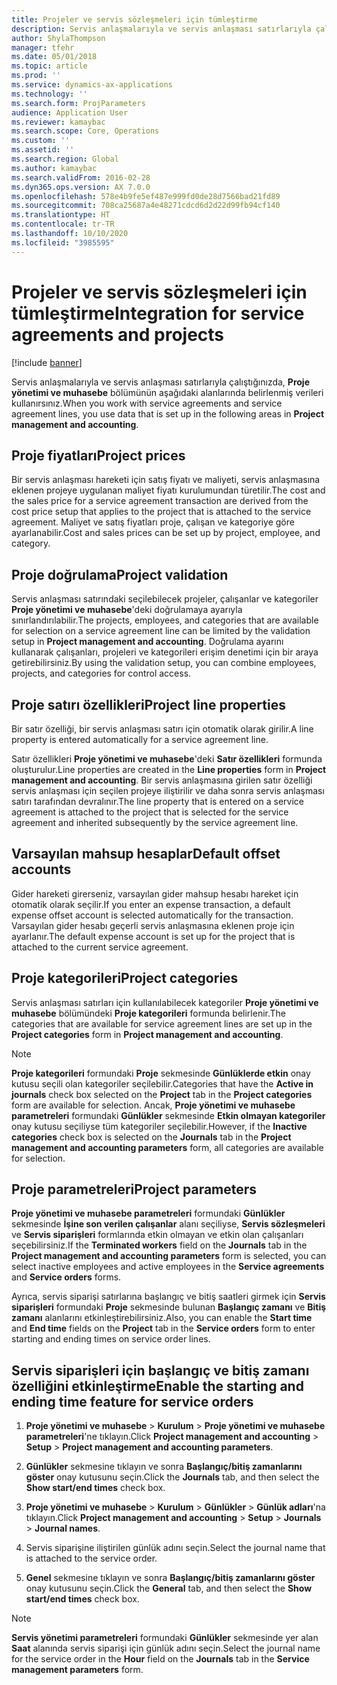 ```yaml
---
title: Projeler ve servis sözleşmeleri için tümleştirme
description: Servis anlaşmalarıyla ve servis anlaşması satırlarıyla çalıştığınızda, Proje yönetimi ve muhasebe bölümünün aşağıdaki alanlarında belirlenmiş verileri kullanırsınız.
author: ShylaThompson
manager: tfehr
ms.date: 05/01/2018
ms.topic: article
ms.prod: ''
ms.service: dynamics-ax-applications
ms.technology: ''
ms.search.form: ProjParameters
audience: Application User
ms.reviewer: kamaybac
ms.search.scope: Core, Operations
ms.custom: ''
ms.assetid: ''
ms.search.region: Global
ms.author: kamaybac
ms.search.validFrom: 2016-02-28
ms.dyn365.ops.version: AX 7.0.0
ms.openlocfilehash: 578e4b9fe5ef487e999fd0de28d7566bad21fd89
ms.sourcegitcommit: 708ca25687a4e48271cdcd6d2d22d99fb94cf140
ms.translationtype: HT
ms.contentlocale: tr-TR
ms.lasthandoff: 10/10/2020
ms.locfileid: "3985595"
---
```

# <a name="integration-for-service-agreements-and-projects"></a><span data-ttu-id="ad600-103">Projeler ve servis sözleşmeleri için tümleştirme</span><span class="sxs-lookup"><span data-stu-id="ad600-103">Integration for service agreements and projects</span></span> 

[!include [banner](../includes/banner.md)]


<span data-ttu-id="ad600-104">Servis anlaşmalarıyla ve servis anlaşması satırlarıyla çalıştığınızda, **Proje yönetimi ve muhasebe** bölümünün aşağıdaki alanlarında belirlenmiş verileri kullanırsınız.</span><span class="sxs-lookup"><span data-stu-id="ad600-104">When you work with service agreements and service agreement lines, you use data that is set up in the following areas in **Project management and accounting**.</span></span>

## <a name="project-prices"></a><span data-ttu-id="ad600-105">Proje fiyatları</span><span class="sxs-lookup"><span data-stu-id="ad600-105">Project prices</span></span>

<span data-ttu-id="ad600-106">Bir servis anlaşması hareketi için satış fiyatı ve maliyeti, servis anlaşmasına eklenen projeye uygulanan maliyet fiyatı kurulumundan türetilir.</span><span class="sxs-lookup"><span data-stu-id="ad600-106">The cost and the sales price for a service agreement transaction are derived from the cost price setup that applies to the project that is attached to the service agreement.</span></span> <span data-ttu-id="ad600-107">Maliyet ve satış fiyatları proje, çalışan ve kategoriye göre ayarlanabilir.</span><span class="sxs-lookup"><span data-stu-id="ad600-107">Cost and sales prices can be set up by project, employee, and category.</span></span> 

## <a name="project-validation"></a><span data-ttu-id="ad600-108">Proje doğrulama</span><span class="sxs-lookup"><span data-stu-id="ad600-108">Project validation</span></span>

<span data-ttu-id="ad600-109">Servis anlaşması satırındaki seçilebilecek projeler, çalışanlar ve kategoriler **Proje yönetimi ve muhasebe**'deki doğrulamaya ayarıyla sınırlandırılabilir.</span><span class="sxs-lookup"><span data-stu-id="ad600-109">The projects, employees, and categories that are available for selection on a service agreement line can be limited by the validation setup in **Project management and accounting**.</span></span> <span data-ttu-id="ad600-110">Doğrulama ayarını kullanarak çalışanları, projeleri ve kategorileri erişim denetimi için bir araya getirebilirsiniz.</span><span class="sxs-lookup"><span data-stu-id="ad600-110">By using the validation setup, you can combine employees, projects, and categories for control access.</span></span> 

## <a name="project-line-properties"></a><span data-ttu-id="ad600-111">Proje satırı özellikleri</span><span class="sxs-lookup"><span data-stu-id="ad600-111">Project line properties</span></span>

<span data-ttu-id="ad600-112">Bir satır özelliği, bir servis anlaşması satırı için otomatik olarak girilir.</span><span class="sxs-lookup"><span data-stu-id="ad600-112">A line property is entered automatically for a service agreement line.</span></span>

<span data-ttu-id="ad600-113">Satır özellikleri **Proje yönetimi ve muhasebe**'deki **Satır özellikleri** formunda oluşturulur.</span><span class="sxs-lookup"><span data-stu-id="ad600-113">Line properties are created in the **Line properties** form in **Project management and accounting**.</span></span> <span data-ttu-id="ad600-114">Bir servis anlaşmasına girilen satır özelliği servis anlaşması için seçilen projeye iliştirilir ve daha sonra servis anlaşması satırı tarafından devralınır.</span><span class="sxs-lookup"><span data-stu-id="ad600-114">The line property that is entered on a service agreement is attached to the project that is selected for the service agreement and inherited subsequently by the service agreement line.</span></span> 

## <a name="default-offset-accounts"></a><span data-ttu-id="ad600-115">Varsayılan mahsup hesaplar</span><span class="sxs-lookup"><span data-stu-id="ad600-115">Default offset accounts</span></span>

<span data-ttu-id="ad600-116">Gider hareketi girerseniz, varsayılan gider mahsup hesabı hareket için otomatik olarak seçilir.</span><span class="sxs-lookup"><span data-stu-id="ad600-116">If you enter an expense transaction, a default expense offset account is selected automatically for the transaction.</span></span> <span data-ttu-id="ad600-117">Varsayılan gider hesabı geçerli servis anlaşmasına eklenen proje için ayarlanır.</span><span class="sxs-lookup"><span data-stu-id="ad600-117">The default expense account is set up for the project that is attached to the current service agreement.</span></span>

## <a name="project-categories"></a><span data-ttu-id="ad600-118">Proje kategorileri</span><span class="sxs-lookup"><span data-stu-id="ad600-118">Project categories</span></span>

<span data-ttu-id="ad600-119">Servis anlaşması satırları için kullanılabilecek kategoriler **Proje yönetimi ve muhasebe** bölümündeki **Proje kategorileri** formunda belirlenir.</span><span class="sxs-lookup"><span data-stu-id="ad600-119">The categories that are available for service agreement lines are set up in the **Project categories** form in **Project management and accounting**.</span></span> 

> [!NOTE]
> <P><span data-ttu-id="ad600-120"><STRONG>Proje kategorileri</STRONG> formundaki <STRONG>Proje</STRONG> sekmesinde <STRONG>Günlüklerde etkin</STRONG> onay kutusu seçili olan kategoriler seçilebilir.</span><span class="sxs-lookup"><span data-stu-id="ad600-120">Categories that have the <STRONG>Active in journals</STRONG> check box selected on the <STRONG>Project</STRONG> tab in the <STRONG>Project categories</STRONG> form are available for selection.</span></span> <span data-ttu-id="ad600-121">Ancak, <STRONG>Proje yönetimi ve muhasebe parametreleri</STRONG> formundaki <STRONG>Günlükler</STRONG> sekmesinde <STRONG>Etkin olmayan kategoriler</STRONG> onay kutusu seçiliyse tüm kategoriler seçilebilir.</span><span class="sxs-lookup"><span data-stu-id="ad600-121">However, if the <STRONG>Inactive categories</STRONG> check box is selected on the <STRONG>Journals</STRONG> tab in the <STRONG>Project management and accounting parameters</STRONG> form, all categories are available for selection.</span></span></P>

## <a name="project-parameters"></a><span data-ttu-id="ad600-122">Proje parametreleri</span><span class="sxs-lookup"><span data-stu-id="ad600-122">Project parameters</span></span>

<span data-ttu-id="ad600-123">**Proje yönetimi ve muhasebe parametreleri** formundaki **Günlükler** sekmesinde **İşine son verilen çalışanlar** alanı seçiliyse, **Servis sözleşmeleri** ve **Servis siparişleri** formlarında etkin olmayan ve etkin olan çalışanları seçebilirsiniz.</span><span class="sxs-lookup"><span data-stu-id="ad600-123">If the **Terminated workers** field on the **Journals** tab in the **Project management and accounting parameters** form is selected, you can select inactive employees and active employees in the **Service agreements** and **Service orders** forms.</span></span>

<span data-ttu-id="ad600-124">Ayrıca, servis siparişi satırlarına başlangıç ve bitiş saatleri girmek için **Servis siparişleri** formundaki **Proje** sekmesinde bulunan **Başlangıç zamanı** ve **Bitiş zamanı** alanlarını etkinleştirebilirsiniz.</span><span class="sxs-lookup"><span data-stu-id="ad600-124">Also, you can enable the **Start time** and **End time** fields on the **Project** tab in the **Service orders** form to enter starting and ending times on service order lines.</span></span>

## <a name="enable-the-starting-and-ending-time-feature-for-service-orders"></a><span data-ttu-id="ad600-125">Servis siparişleri için başlangıç ve bitiş zamanı özelliğini etkinleştirme</span><span class="sxs-lookup"><span data-stu-id="ad600-125">Enable the starting and ending time feature for service orders</span></span>

1.  <span data-ttu-id="ad600-126">**Proje yönetimi ve muhasebe** \> **Kurulum** \> **Proje yönetimi ve muhasebe parametreleri**'ne tıklayın.</span><span class="sxs-lookup"><span data-stu-id="ad600-126">Click **Project management and accounting** \> **Setup** \> **Project management and accounting parameters**.</span></span>

2.  <span data-ttu-id="ad600-127">**Günlükler** sekmesine tıklayın ve sonra **Başlangıç/bitiş zamanlarını göster** onay kutusunu seçin.</span><span class="sxs-lookup"><span data-stu-id="ad600-127">Click the **Journals** tab, and then select the **Show start/end times** check box.</span></span>

3.  <span data-ttu-id="ad600-128">**Proje yönetimi ve muhasebe** \> **Kurulum** \> **Günlükler** \> **Günlük adları**'na tıklayın.</span><span class="sxs-lookup"><span data-stu-id="ad600-128">Click **Project management and accounting** \> **Setup** \> **Journals** \> **Journal names**.</span></span>

4.  <span data-ttu-id="ad600-129">Servis siparişine iliştirilen günlük adını seçin.</span><span class="sxs-lookup"><span data-stu-id="ad600-129">Select the journal name that is attached to the service order.</span></span>

5.  <span data-ttu-id="ad600-130">**Genel** sekmesine tıklayın ve sonra **Başlangıç/bitiş zamanlarını göster** onay kutusunu seçin.</span><span class="sxs-lookup"><span data-stu-id="ad600-130">Click the **General** tab, and then select the **Show start/end times** check box.</span></span>


> [!NOTE]
> <P><span data-ttu-id="ad600-131"><STRONG>Servis yönetimi parametreleri</STRONG> formundaki <STRONG>Günlükler</STRONG> sekmesinde yer alan <STRONG>Saat</STRONG> alanında servis siparişi için günlük adını seçin.</span><span class="sxs-lookup"><span data-stu-id="ad600-131">Select the journal name for the service order in the <STRONG>Hour</STRONG> field on the <STRONG>Journals</STRONG> tab in the <STRONG>Service management parameters</STRONG> form.</span></span></P>





